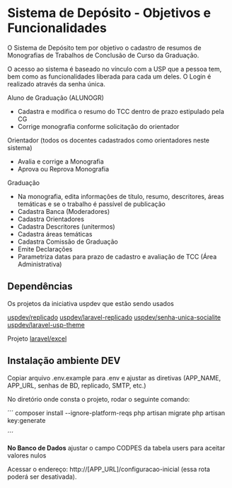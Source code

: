 # Sistema de Depósito - Objetivos e Funcionalidades
<p>O Sistema de Depósito tem por objetivo o cadastro de resumos de Monografias de Trabalhos de Conclusão de Curso da Graduação.</p>
<p>O acesso ao sistema é baseado no vínculo com a USP que a pessoa tem, bem como as funcionalidades liberada para cada um deles. 
O Login é realizado através da senha única.</p>
<p>Aluno de Graduação (ALUNOGR)<br/>
<ul>
    <li>Cadastra e modifica o resumo do TCC dentro de prazo estipulado pela CG</li>
    <li>Corrige monografia conforme solicitação do orientador</li>
</ul>
</p>
<p>Orientador (todos os docentes cadastrados como orientadores neste sistema)<br/>
<ul>
    <li>Avalia e corrige a Monografia</li>
    <li>Aprova ou Reprova Monografia</li>
</ul>
</p>
<p>Graduação<br/>
<ul>
    <li>Na monografia, edita informações de título, resumo, descritores, áreas temáticas e se o trabalho é passível de publicação</li>
    <li>Cadastra Banca (Moderadores)</li>
    <li>Cadastra Orientadores</li>
    <li>Cadastra Descritores (unitermos)</li>
    <li>Cadastra áreas temáticas</li>
    <li>Cadastra Comissão de Graduação</li>
    <li>Emite Declarações</li>
    <li>Parametriza datas para prazo de cadastro e avaliação de TCC (Área Administrativa)</li>
</ul>
</p>

## Dependências

<p>
Os projetos da iniciativa uspdev que estão sendo usados

[uspdev/replicado](https://github.com/uspdev/replicado)
[uspdev/laravel-replicado](https://github.com/uspdev/laravel-replicado)
[uspdev/senha-unica-socialite](https://github.com/uspdev/senhaunica-socialite)
[uspdev/laravel-usp-theme](https://github.com/uspdev/laravel-usp-theme)

Projeto [laravel/excel](https://laravel-excel.com/)  
</p>

## Instalação ambiente DEV

<p>Copiar arquivo .env.example para .env e ajustar as diretivas (APP_NAME, APP_URL, senhas de BD, replicado, SMTP, etc.)</p>

<p>No diretório onde consta o projeto, rodar o seguinte comando:</p>
´´´
composer install --ignore-platform-reqs
php artisan migrate
php artisan key:generate

´´´
<p><b>No Banco de Dados</b> ajustar o campo CODPES da tabela users para aceitar valores nulos</p>

Acessar o endereço: http://[APP_URL]/configuracao-inicial (essa rota poderá ser desativada).

